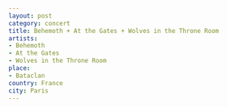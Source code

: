 ```yaml
---
layout: post
category: concert
title: Behemoth + At the Gates + Wolves in the Throne Room
artists: 
- Behemoth
- At the Gates
- Wolves in the Throne Room
place: 
- Bataclan
country: France
city: Paris
---
```


